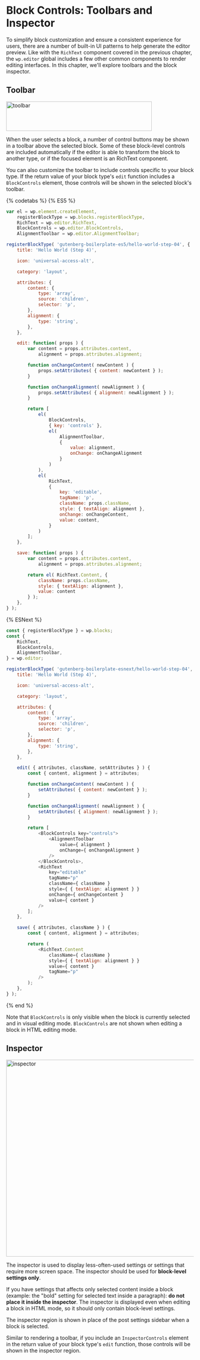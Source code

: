 # Block Controls: Toolbars and Inspector

To simplify block customization and ensure a consistent experience for users, there are a number of built-in UI patterns to help generate the editor preview. Like with the `RichText` component covered in the previous chapter, the `wp.editor` global includes a few other common components to render editing interfaces. In this chapter, we'll explore toolbars and the block inspector.

## Toolbar

<img src="https://cldup.com/jUslj672CK.png" width="391" height="79" alt="toolbar">

When the user selects a block, a number of control buttons may be shown in a toolbar above the selected block. Some of these block-level controls are included automatically if the editor is able to transform the block to another type, or if the focused element is an RichText component.

You can also customize the toolbar to include controls specific to your block type. If the return value of your block type's `edit` function includes a `BlockControls` element, those controls will be shown in the selected block's toolbar.

{% codetabs %}
{% ES5 %}
```js
var el = wp.element.createElement,
	registerBlockType = wp.blocks.registerBlockType,
	RichText = wp.editor.RichText,
	BlockControls = wp.editor.BlockControls,
	AlignmentToolbar = wp.editor.AlignmentToolbar;

registerBlockType( 'gutenberg-boilerplate-es5/hello-world-step-04', {
	title: 'Hello World (Step 4)',

	icon: 'universal-access-alt',

	category: 'layout',

	attributes: {
		content: {
			type: 'array',
			source: 'children',
			selector: 'p',
		},
		alignment: {
			type: 'string',
		},
	},

	edit: function( props ) {
		var content = props.attributes.content,
			alignment = props.attributes.alignment;

		function onChangeContent( newContent ) {
			props.setAttributes( { content: newContent } );
		}

		function onChangeAlignment( newAlignment ) {
			props.setAttributes( { alignment: newAlignment } );
		}

		return [
			el(
				BlockControls,
				{ key: 'controls' },
				el(
					AlignmentToolbar,
					{
						value: alignment,
						onChange: onChangeAlignment
					}
				)
			),
			el(
				RichText,
				{
					key: 'editable',
					tagName: 'p',
					className: props.className,
					style: { textAlign: alignment },
					onChange: onChangeContent,
					value: content,
				}
			)
		];
	},

	save: function( props ) {
		var content = props.attributes.content,
			alignment = props.attributes.alignment;

		return el( RichText.Content, {
			className: props.className,
			style: { textAlign: alignment },
			value: content
		} );
	},
} );
```
{% ESNext %}
```js
const { registerBlockType } = wp.blocks;
const {
	RichText,
	BlockControls,
	AlignmentToolbar,
} = wp.editor;

registerBlockType( 'gutenberg-boilerplate-esnext/hello-world-step-04', {
	title: 'Hello World (Step 4)',

	icon: 'universal-access-alt',

	category: 'layout',

	attributes: {
		content: {
			type: 'array',
			source: 'children',
			selector: 'p',
		},
		alignment: {
			type: 'string',
		},
	},

	edit( { attributes, className, setAttributes } ) {
		const { content, alignment } = attributes;

		function onChangeContent( newContent ) {
			setAttributes( { content: newContent } );
		}

		function onChangeAlignment( newAlignment ) {
			setAttributes( { alignment: newAlignment } );
		}

		return [
			<BlockControls key="controls">
				<AlignmentToolbar
					value={ alignment }
					onChange={ onChangeAlignment }
				/>
			</BlockControls>,
			<RichText
				key="editable"
				tagName="p"
				className={ className }
				style={ { textAlign: alignment } }
				onChange={ onChangeContent }
				value={ content }
			/>
		];
	},

	save( { attributes, className } ) {
		const { content, alignment } = attributes;

		return (
			<RichText.Content
				className={ className }
				style={ { textAlign: alignment } }
				value={ content }
				tagName="p"
			/>
		);
	},
} );
```
{% end %}

Note that `BlockControls` is only visible when the block is currently selected and in visual editing mode. `BlockControls` are not shown when editing a block in HTML editing mode.

## Inspector

<img src="https://raw.githubusercontent.com/WordPress/gutenberg/master/docs/blocks/inspector.png" with="281" height="527" alt="inspector">

The inspector is used to display less-often-used settings or settings that require more screen space. The inspector should be used for **block-level settings only**.

If you have settings that affects only selected content inside a block (example: the "bold" setting for selected text inside a paragraph): **do not place it inside the inspector**. The inspector is displayed even when editing a block in HTML mode, so it should only contain block-level settings.

The inspector region is shown in place of the post settings sidebar when a block is selected.

Similar to rendering a toolbar, if you include an `InspectorControls` element in the return value of your block type's `edit` function, those controls will be shown in the inspector region.
